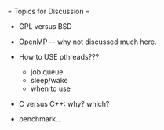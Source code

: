 = Topics for Discussion =

 * GPL versus BSD

 * OpenMP -- why not discussed much here. 

 * How to USE pthreads???
     - job queue
     - sleep/wake
     - when to use

 * C versus C++: why? which?

 * benchmark...

